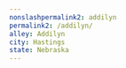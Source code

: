 ```yaml
---
﻿nonslashpermalink2: addilyn
permalink2: /addilyn/
alley: Addilyn
city: Hastings
state: Nebraska
---
```

